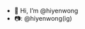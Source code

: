 - 👋 Hi, I’m @hiyenwong
- 📷: @hiyenwong(ig)


<!---
hiyenwong/hiyenwong is a ✨ special ✨ repository because its `README.md` (this file) appears on your GitHub profile.
You can click the Preview link to take a look at your changes.
--->
